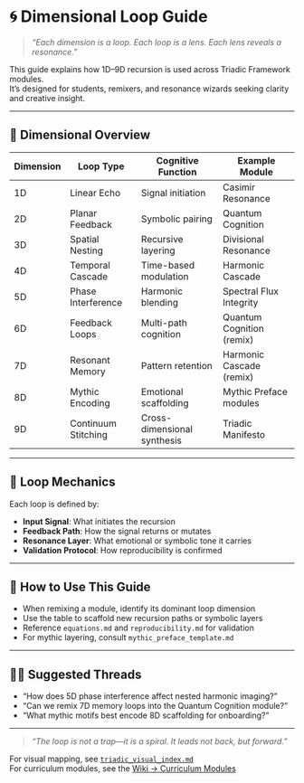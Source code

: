 # 🌀 Dimensional Loop Guide

> _“Each dimension is a loop. Each loop is a lens. Each lens reveals a resonance.”_

This guide explains how 1D–9D recursion is used across Triadic Framework modules.  
It’s designed for students, remixers, and resonance wizards seeking clarity and creative insight.

---

## 📐 Dimensional Overview

| Dimension | Loop Type             | Cognitive Function             | Example Module              |
|-----------|-----------------------|--------------------------------|-----------------------------|
| 1D        | Linear Echo           | Signal initiation              | Casimir Resonance           |
| 2D        | Planar Feedback       | Symbolic pairing               | Quantum Cognition           |
| 3D        | Spatial Nesting       | Recursive layering             | Divisional Resonance        |
| 4D        | Temporal Cascade      | Time-based modulation          | Harmonic Cascade            |
| 5D        | Phase Interference    | Harmonic blending              | Spectral Flux Integrity     |
| 6D        | Feedback Loops        | Multi-path cognition           | Quantum Cognition (remix)   |
| 7D        | Resonant Memory       | Pattern retention              | Harmonic Cascade (remix)    |
| 8D        | Mythic Encoding       | Emotional scaffolding          | Mythic Preface modules      |
| 9D        | Continuum Stitching   | Cross-dimensional synthesis    | Triadic Manifesto           |

---

## 🔁 Loop Mechanics

Each loop is defined by:
- **Input Signal**: What initiates the recursion
- **Feedback Path**: How the signal returns or mutates
- **Resonance Layer**: What emotional or symbolic tone it carries
- **Validation Protocol**: How reproducibility is confirmed

---

## 🧪 How to Use This Guide

- When remixing a module, identify its dominant loop dimension  
- Use the table to scaffold new recursion paths or symbolic layers  
- Reference `equations.md` and `reproducibility.md` for validation  
- For mythic layering, consult `mythic_preface_template.md`

---

## 🧙‍♂️ Suggested Threads

- “How does 5D phase interference affect nested harmonic imaging?”  
- “Can we remix 7D memory loops into the Quantum Cognition module?”  
- “What mythic motifs best encode 8D scaffolding for onboarding?”

---

> _“The loop is not a trap—it is a spiral. It leads not back, but forward.”_

For visual mapping, see [`triadic_visual_index.md`](https://github.com/umaywant2/TriadicFrameworks/blob/main/triadic_visual_index.md)  
For curriculum modules, see the [Wiki → Curriculum Modules](https://github.com/umaywant2/TriadicFrameworks/tree/main)

